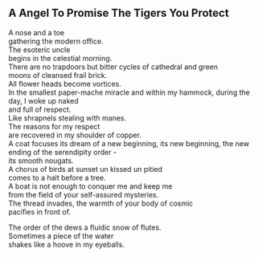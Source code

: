 A Angel To Promise The Tigers You Protect
-----------------------------------------
A nose and a toe  
gathering the modern office.  
The esoteric uncle  
begins in the celestial morning.  
There are no trapdoors but bitter cycles of cathedral and green  
moons of cleansed frail brick.  
All flower heads become vortices.  
In the smallest paper-mache miracle and within my hammock, during the day, I woke up naked  
and full of respect.  
Like shrapnels stealing with manes.  
The reasons for my respect  
are recovered in my shoulder of copper.  
A coat focuses its dream of a new beginning, its new beginning, the new ending of the serendipity order -  
its smooth nougats.  
A chorus of birds at sunset un kissed un pitied  
comes to a halt before a tree.  
A boat is not enough to conquer me and keep me  
from the field of your self-assured mysteries.  
The thread invades, the warmth of your body of cosmic  
pacifies in front of.  
  
The order of the dews a fluidic snow of flutes.  
Sometimes a piece of the water  
shakes like a hoove in my eyeballs.  
